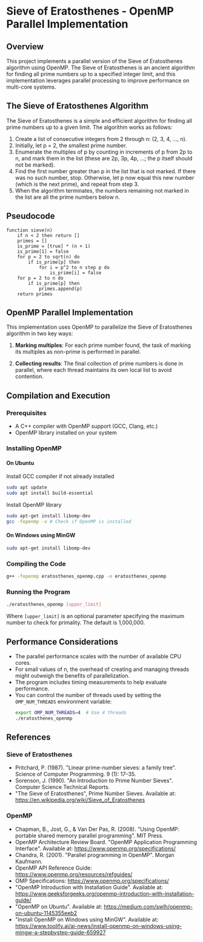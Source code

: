 # Sieve of Eratosthenes - OpenMP Parallel Implementation

## Overview
This project implements a parallel version of the Sieve of Eratosthenes algorithm using OpenMP. The Sieve of Eratosthenes is an ancient algorithm for finding all prime numbers up to a specified integer limit, and this implementation leverages parallel processing to improve performance on multi-core systems.

## The Sieve of Eratosthenes Algorithm

The Sieve of Eratosthenes is a simple and efficient algorithm for finding all prime numbers up to a given limit. The algorithm works as follows:

1. Create a list of consecutive integers from 2 through n: (2, 3, 4, ..., n).
2. Initially, let p = 2, the smallest prime number.
3. Enumerate the multiples of p by counting in increments of p from 2p to n, and mark them in the list (these are 2p, 3p, 4p, ...; the p itself should not be marked).
4. Find the first number greater than p in the list that is not marked. If there was no such number, stop. Otherwise, let p now equal this new number (which is the next prime), and repeat from step 3.
5. When the algorithm terminates, the numbers remaining not marked in the list are all the prime numbers below n.

## Pseudocode

```
function sieve(n)
    if n < 2 then return []
    primes = []
    is_prime = [true] * (n + 1)
    is_prime[1] = false
    for p = 2 to sqrt(n) do
        if is_prime[p] then
            for i = p^2 to n step p do
                is_prime[i] = false
    for p = 2 to n do
        if is_prime[p] then
            primes.append(p)
    return primes
```
    

## OpenMP Parallel Implementation

This implementation uses OpenMP to parallelize the Sieve of Eratosthenes algorithm in two key ways:

1. **Marking multiples**: For each prime number found, the task of marking its multiples as non-prime is performed in parallel.

2. **Collecting results**: The final collection of prime numbers is done in parallel, where each thread maintains its own local list to avoid contention.

## Compilation and Execution

### Prerequisites
- A C++ compiler with OpenMP support (GCC, Clang, etc.)
- OpenMP library installed on your system


### Installing OpenMP

#### On Ubuntu
Install GCC compiler if not already installed

```bash
sudo apt update
sudo apt install build-essential
```


Install OpenMP library

```bash
sudo apt-get install libomp-dev
gcc -fopenmp -v # Check if OpenMP is installed
```

#### On Windows using MinGW
```bash
sudo apt-get install libomp-dev
```

### Compiling the Code
```bash
g++ -fopenmp eratosthenes_openmp.cpp -o eratosthenes_openmp
```

### Running the Program

```bash
./eratosthenes_openmp [upper_limit]
```

Where `[upper_limit]` is an optional parameter specifying the maximum number to check for primality. The default is 1,000,000.

## Performance Considerations

- The parallel performance scales with the number of available CPU cores.
- For small values of n, the overhead of creating and managing threads might outweigh the benefits of parallelization.
- The program includes timing measurements to help evaluate performance.
- You can control the number of threads used by setting the `OMP_NUM_THREADS` environment variable:
  ```bash
  export OMP_NUM_THREADS=4  # Use 4 threads
  ./eratosthenes_openmp
  ```

## References

### Sieve of Eratosthenes
- Pritchard, P. (1987). "Linear prime-number sieves: a family tree". Science of Computer Programming. 9 (1): 17–35.
- Sorenson, J. (1990). "An Introduction to Prime Number Sieves". Computer Science Technical Reports.
- "The Sieve of Eratosthenes", Prime Number Sieves. Available at: https://en.wikipedia.org/wiki/Sieve_of_Eratosthenes

### OpenMP
- Chapman, B., Jost, G., & Van Der Pas, R. (2008). "Using OpenMP: portable shared memory parallel programming". MIT Press.
- OpenMP Architecture Review Board. "OpenMP Application Programming Interface". Available at: https://www.openmp.org/specifications/
- Chandra, R. (2001). "Parallel programming in OpenMP". Morgan Kaufmann.
- OpenMP API Reference Guide: https://www.openmp.org/resources/refguides/
- OMP Specifications: https://www.openmp.org/specifications/
- "OpenMP Introduction with Installation Guide". Available at: https://www.geeksforgeeks.org/openmp-introduction-with-installation-guide/
- "OpenMP on Ubuntu". Available at: https://medium.com/swlh/openmp-on-ubuntu-1145355eeb2
- "Install OpenMP on Windows using MinGW". Available at: https://www.toolify.ai/ai-news/install-openmp-on-windows-using-mingw-a-stepbystep-guide-659927

